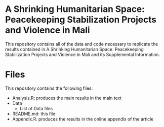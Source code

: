 # A Shrinking Humanitarian Space: Peacekeeping Stabilization Projects and Violence in Mali


This repository contains all of the data and code necessary to replicate the results contained in A Shrinking Humanitarian Space: Peacekeeping Stabilization Projects and Violence in Mali and its Supplemental Information.

# Files

This repository contains the following files:

- Analysis.R: produces the main results in the main text
- Data
    - List of Data files       
- README.md: this file
- Appendix.R: produces the results in the online appendix of the article
